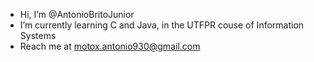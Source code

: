 - Hi, I’m @AntonioBritoJunior
- I’m currently learning C and Java, in the UTFPR couse of Information Systems
- Reach me at motox.antonio930@gmail.com

<!---
AntonioBritoJunior/AntonioBritoJunior is a ✨ special ✨ repository because its `README.md` (this file) appears on your GitHub profile.
You can click the Preview link to take a look at your changes.
--->
